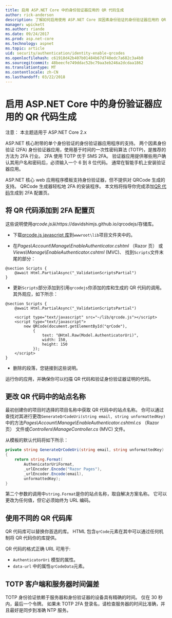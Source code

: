 ```yaml
---
title: 启用 ASP.NET Core 中的身份验证器应用的 QR 代码生成
author: rick-anderson
description: 了解如何启用使用 ASP.NET Core 双因素身份验证的身份验证器应用的 QR 代码生成。
manager: wpickett
ms.author: riande
ms.date: 09/24/2017
ms.prod: asp.net-core
ms.technology: aspnet
ms.topic: article
uid: security/authentication/identity-enable-qrcodes
ms.openlocfilehash: c61918d42b407b01484b67d740edc7a682c3a4b0
ms.sourcegitcommit: 48beecfe749ddac52bc79aa3eb246a2dcdaa1862
ms.translationtype: MT
ms.contentlocale: zh-CN
ms.lasthandoff: 03/22/2018
---
```

# <a name="enable-qr-code-generation-for-authenticator-apps-in-aspnet-core"></a>启用 ASP.NET Core 中的身份验证器应用的 QR 代码生成

注意： 本主题适用于 ASP.NET Core 2.x

ASP.NET 核心附带的单个身份验证的身份验证器应用程序的支持。 两个因素身份验证 (2FA) 身份验证器应用，使用基于时间的一次性密码算法 (TOTP)，是推荐的方法为 2FA 行业。 2FA 使用 TOTP 优于 SMS 2FA。 验证器应用提供哪些用户确认其用户名和密码后，必须输入一个 6 到 8 位代码。 通常在智能手机上安装验证器应用。

ASP.NET 核心 web 应用程序模板支持身份验证器，但不提供对 QRCode 生成的支持。 QRCode 生成器轻松地 2FA 的安装程序。 本文档将指导你完成添加[QR 代码](https://wikipedia.org/wiki/QR_code)生成到 2FA 配置页。

## <a name="adding-qr-codes-to-the-2fa-configuration-page"></a>将 QR 代码添加到 2FA 配置页

这些说明使用*qrcode.js*从https://davidshimjs.github.io/qrcodejs/存储库。

* 下载[qrcode.js javascript 库](https://davidshimjs.github.io/qrcodejs/)到`wwwroot\lib`项目文件夹中的。

* 在*Pages\Account\Manage\EnableAuthenticator.cshtml* （Razor 页） 或*Views\Manage\EnableAuthenticator.cshtml* (MVC)、 找到`Scripts`文件末尾的部分：

```cshtml
@section Scripts {
    @await Html.PartialAsync("_ValidationScriptsPartial")
}
```

* 更新`Scripts`部分添加到引用`qrcodejs`你添加的库和生成的 QR 代码的调用。 其外观应，如下所示：

```cshtml
@section Scripts {
    @await Html.PartialAsync("_ValidationScriptsPartial")

    <script type="text/javascript" src="~/lib/qrcode.js"></script>
    <script type="text/javascript">
        new QRCode(document.getElementById("qrCode"),
            {
                text: "@Html.Raw(Model.AuthenticatorUri)",
                width: 150,
                height: 150
            });
    </script>
}
```

* 删除的段落，您链接到这些说明。

运行你的应用，并确保你可以扫描 QR 代码和验证身份验证器证明的代码。

## <a name="change-the-site-name-in-the-qr-code"></a>更改 QR 代码中的站点名称

最初创建你的项目时选择的项目名称中获取 QR 代码中的站点名称。 你可以通过查找对其进行更改`GenerateQrCodeUri(string email, string unformattedKey)`中的方法*Pages\Account\Manage\EnableAuthenticator.cshtml.cs* （Razor 页） 文件或*Controllers\ManageController.cs* (MVC) 文件。 

从模板的默认代码将如下所示：

```c#
private string GenerateQrCodeUri(string email, string unformattedKey)
{
    return string.Format(
        AuthenicatorUriFormat,
        _urlEncoder.Encode("Razor Pages"),
        _urlEncoder.Encode(email),
        unformattedKey);
}
```

第二个参数的调用中`string.Format`是你的站点名称，取自解决方案名称。 它可以更改为任何值，但它必须始终为 URL 编码。

## <a name="using-a-different-qr-code-library"></a>使用不同的 QR 代码库

QR 代码库可以替换你首选的库。 HTML 包含`qrCode`元素在其中可以通过任何机制将 QR 代码你的库提供。

QR 代码的格式正确 URL 可用于:

* `AuthenticatorUri` 模型的属性。
* `data-url` 中的属性`qrCodeData`元素。 

## <a name="totp-client-and-server-time-skew"></a>TOTP 客户端和服务器时间偏差

TOTP 身份验证依赖于服务器和身份验证器的设备具有精确的时间。 仅在 30 秒内，最后一个令牌。 如果未 TOTP 2FA 登录名，请检查服务器的时间比准确，并且最好是同步到准确 NTP 服务。
